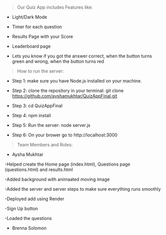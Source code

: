 >Our Quiz App includes Features like:

- Light/Dark Mode

- Timer for each question

- Results Page with your Score

- Leaderboard page

- Lets you know if you got the answer correct, when the button turns green and wrong, when the button turns red


>How to run the server:

- Step 1: make sure you have Node.js installed on your machine.

- Step 2: clone the repository in your terminal: git clone https://github.com/ayshamukhtar/QuizAppFinal.git

- Step 3: cd QuizAppFinal

- Step 4: npm install 

- Step 5: Run the server: node server.js

- Step 6: On your brower go to http://localhost:3000


>Team Members and Roles:

- Aysha Mukhtar
  
-Helped create the Home page (index.html), Questions page (questions.html) and results.html

-Added background with animaated moving image

-Added the server and server steps to make sure everything runs smoothly

-Deployed add using Render

-Sign Up button 

-Loaded the questions

- Brenna Solomon
 
